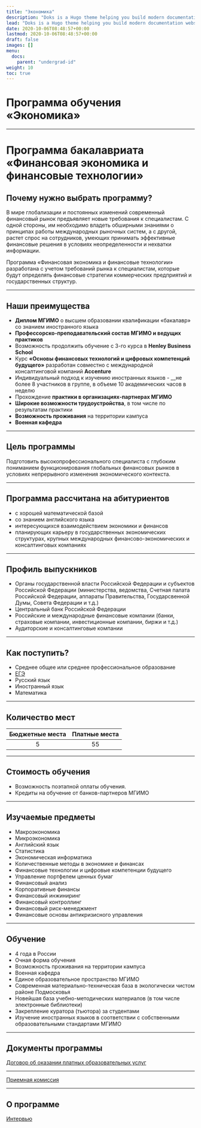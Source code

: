 ```yaml
---
title: "Экономика"
description: "Doks is a Hugo theme helping you build modern documentation websites that are secure, fast, and SEO-ready — by default."
lead: "Doks is a Hugo theme helping you build modern documentation websites that are secure, fast, and SEO-ready — by default."
date: 2020-10-06T08:48:57+00:00
lastmod: 2020-10-06T08:48:57+00:00
draft: false
images: []
menu:
  docs:
    parent: "undergrad-id"
weight: 10
toc: true
---
```


# Программа обучения «Экономика»
***
# Программа бакалавриата «Финансовая экономика и финансовые технологии»

## Почему нужно выбрать программу?

В мире глобализации и постоянных изменений современный финансовый рынок предъявляет новые требования к специалистам. С одной стороны, им необходимо владеть обширными знаниями о принципах работы международных рыночных систем, а с другой, растет спрос на сотрудников, умеющих принимать эффективные финансовые решения в условиях неопределенности и нехватки информации.

Программа «Финансовая экономика и финансовые технологии» разработана с учетом требований рынка к специалистам, которые будут определять финансовые стратегии коммерческих предприятий и государственных структур.
***

## Наши преимущества

- __Диплом МГИМО__ о высшем образовании квалификации «бакалавр» со знанием иностранного языка
- __Профессорско-преподавательский состав МГИМО и ведущих практиков__
- Возможность продолжить обучение с 3-го курса в __Henley Business School__
- Курс __«Основы финансовых технологий и цифровых компетенций будущего»__ разработан совместно с международной консалтинговой компаний __Accenture__
- Индивидуальный подход к изучению иностранных языков - __не более 8 участников в группе, в объеме 10 академических часов в неделю
- Прохождение __практики в организациях-партнерах МГИМО__
- __Широкие возможности трудоустройства__, в том числе по результатам практики
- __Возможность проживания__ на территории кампуса
- __Военная кафедра__
***

## Цель программы

Подготовить высокопрофессионального специалиста с глубоким пониманием функционирования глобальных финансовых рынков в условиях непрерывного изменения экономического контекста.
***

## Программа рассчитана на абитуриентов

- с хорошей математической базой
- со знанием английского языка
- интересующихся взаимодействием экономики и финансов
- планирующих карьеру в государственных экономических структурах, крупных международных финансово-экономических и консалтинговых компаниях
***

## Профиль выпускников

- Органы государственной власти Российской Федерации и субъектов Российской Федерации (министерства, ведомства, Счетная палата Российской Федерации, аппараты Правительства, Государсвенной Думы, Совета Федерации и т.д.)
- Центральный банк Российской Федерации
- Российские и международные финансовые компании (банки, страховые компании, инвестиционные компании, биржи и т.д.)
- Аудиторские и консалтинговые компании
***

## Как поступить?

- Среднее общее или среднее профессиональное образование
- [ЕГЭ](http://pk.odin.mgimo.ru/doc/21/bac/ege21v1.pdf)
- Русский язык
- Иностранный язык
- Математика
***

## Количество мест
Бюджетные места | Платные места |
:-------------: | :------------:|
5               | 55            |
***

## Стоимость обучения

- Возможность поэтапной оплаты обучения.
- Кредиты на обучение от банков-партнеров МГИМО
***

## Изучаемые предметы

- Макроэкономика
- Микроэкономика
- Английский язык
- Статистика
- Экономическая информатика
- Количественные методы в экономике и финансах
- Финансовые технологии и цифровые компетенции будущего
- Управление портфелем ценных бумаг
- Финансовый анализ
- Корпоративные финансы
- Финансовый инжиниринг
- Финансовый контроллинг
- Финансовый риск-менеджмент
- Финансовые основы антикризисного управления
***

## Обучение

- 4 года в России
- Очная форма обучения
- Возможность проживания на территории кампуса
- Военная кафедра
- Единое образовательное пространство МГИМО
- Современная материально-техническая база в экологически чистом районе Подмосковья
- Новейшая база учебно-методических материалов (в том числе электронные библиотеки)
- Закрепление куратора (тьютора) за студентами
- Изучение иностранных языков в соответствии с собственными образовательными стандартами МГИМО
***

## Документы программы
[Договор об оказании платных образовательных услуг](https://github.com/necelentano/finec-mgimo-v2/files/6629258/bac.pdf)
***

[Приемная комиссия](https://abiturient.mgimo.ru/bakalavriat)
***

## О программе
[Интервью](https://www.youtube.com/watch?v=0E-QMAPUQU8&ab_channel=%D0%9E%D0%B4%D0%B8%D0%BD%D1%86%D0%BE%D0%B2%D1%81%D0%BA%D0%B8%D0%B9%D1%84%D0%B8%D0%BB%D0%B8%D0%B0%D0%BB%D0%9C%D0%93%D0%98%D0%9C%D0%9E)














